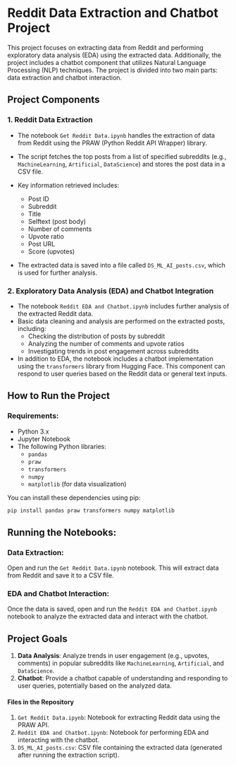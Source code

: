 # Reddit Data Extraction and Chatbot Project

This project focuses on extracting data from Reddit and performing exploratory data analysis (EDA) using the extracted data. Additionally, the project includes a chatbot component that utilizes Natural Language Processing (NLP) techniques. The project is divided into two main parts: data extraction and chatbot interaction.

## Project Components

### 1. Reddit Data Extraction
- The notebook `Get Reddit Data.ipynb` handles the extraction of data from Reddit using the PRAW (Python Reddit API Wrapper) library.
- The script fetches the top posts from a list of specified subreddits (e.g., `MachineLearning`, `Artificial`, `DataScience`) and stores the post data in a CSV file.
- Key information retrieved includes:
  - Post ID
  - Subreddit
  - Title
  - Selftext (post body)
  - Number of comments
  - Upvote ratio
  - Post URL
  - Score (upvotes)
  
- The extracted data is saved into a file called `DS_ML_AI_posts.csv`, which is used for further analysis.

### 2. Exploratory Data Analysis (EDA) and Chatbot Integration
- The notebook `Reddit EDA and Chatbot.ipynb` includes further analysis of the extracted Reddit data.
- Basic data cleaning and analysis are performed on the extracted posts, including:
  - Checking the distribution of posts by subreddit
  - Analyzing the number of comments and upvote ratios
  - Investigating trends in post engagement across subreddits
- In addition to EDA, the notebook includes a chatbot implementation using the `transformers` library from Hugging Face. This component can respond to user queries based on the Reddit data or general text inputs.

## How to Run the Project

### Requirements:
- Python 3.x
- Jupyter Notebook
- The following Python libraries:
  - `pandas`
  - `praw`
  - `transformers`
  - `numpy`
  - `matplotlib` (for data visualization)

You can install these dependencies using pip:

```bash
pip install pandas praw transformers numpy matplotlib
```

## Running the Notebooks:

### Data Extraction: 
Open and run the `Get Reddit Data.ipynb` notebook. This will extract data from Reddit and save it to a CSV file.

### EDA and Chatbot Interaction: 
Once the data is saved, open and run the `Reddit EDA and Chatbot.ipynb` notebook to analyze the extracted data and interact with the chatbot.

## Project Goals
1. **Data Analysis**: Analyze trends in user engagement (e.g., upvotes, comments) in popular subreddits like `MachineLearning`, `Artificial`, and `DataScience`.
2. **Chatbot**: Provide a chatbot capable of understanding and responding to user queries, potentially based on the analyzed data.

#### Files in the Repository
1. `Get Reddit Data.ipynb`: Notebook for extracting Reddit data using the PRAW API.
2. `Reddit EDA and Chatbot.ipynb`: Notebook for performing EDA and interacting with the chatbot.
3. `DS_ML_AI_posts.csv`: CSV file containing the extracted data (generated after running the extraction script).


